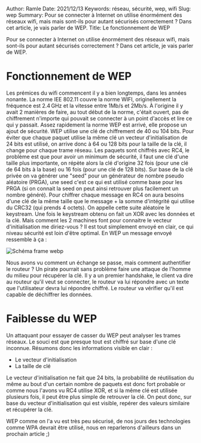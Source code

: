 Author: Ramle 
Date: 2021/12/13
Keywords: réseau, sécurité, wep, wifi
Slug: wep
Summary: Pour se connecter à Internet on utilise énormément des réseaux wifi, mais mais sont-ils pour autant sécurisés correctement ? Dans cet article, je vais parler de WEP.
Title: Le fonctionnement de WEP


Pour se connecter à Internet on utilise énormément des réseaux wifi, mais sont-ils pour autant sécurisés correctement ? Dans cet article, je vais parler de WEP.

# Fonctionnement de WEP

Les prémices du wifi commencent il y a bien longtemps, dans les années nonante. La norme IEE 802.11 couvre la norme WIFI, originellement la fréquence est 2.4 GHz et la vitesse entre 1Mb/s et 2Mb/s. À l'origine il y avait 2 manières de faire, au tout début de la norme, c'était ouvert, pas de chiffrement n'importe qui pouvait se connecter à un point d'accès et lire ce qui y passait. Assez rapidement la norme WEP est arrivé, elle propose un ajout de sécurité.
WEP utilise une clé de chiffrement de 40 ou 104 bits. Pour éviter que chaque paquet utilise la même clé un vecteur d'initialisation de 24 bits est utilisé, on arrive donc à 64 ou 128 bits pour la taille de la clé, il change pour chaque trame réseau. Les paquets sont chiffrés avec RC4, le problème est que pour avoir un minimum de sécurité, il faut une clé d'une taille plus importante, on répète alors la clé d'origine 32 fois (pour une clé de 64 bits à la base) ou 16 fois (pour une clé de 128 bits). Sur base de la clé privée on va générer une "seed" pour un générateur de nombre pseudo aléatoire (PRGA), une seed c'est ce qui est utilisé comme base pour les PRGA (si on connait la seed on peut ainsi retrouver plus facilement un nombre généré). Pour chiffrer chaque message en RC4 on aura besoins d'une clé de la même taille que le message + la somme d'intégrité qui utilise du CRC32 (qui prends 4 octets). On appelle cette suite aléatoire le keystream. Une fois le keystream obtenu on fait un XOR avec les données et la clé. Mais comment les 2 machines font pour connaitre le vecteur d'initialisation me diriez-vous ?  Il est tout simplement envoyé en clair, ce qui niveau sécurité est loin d'être optimal.
En WEP un message envoyé ressemble à ça :

![Schéma frame webp](/static/img/wep/frame_wep.webp)

Nous avons vu comment un échange se passe, mais comment authentifier le routeur ? Un pirate pourrait sans problème faire une attaque de l'homme du milieu pour récupérer la clé. Il y a un premier handshake, le client va dire au routeur qu'il veut se connecter, le routeur va lui répondre avec un texte que l'utilisateur devra lui répondre chiffré. Le routeur va vérifier qu'il est capable de déchiffrer les données.

# Faiblesse du WEP

Un attaquant pour essayer de casser du WEP peut analyser les trames réseaux. Le souci est que presque tout est chiffré sur base d'une clé inconnue. Résumons donc les informations visible en clair :

- Le vecteur d'initialisation
- La taille de clé

Le vecteur d'initialisation ne fait que 24 bits, la probabilité de réutilisation du même au bout d'un certain nombre de paquets est donc fort probable or comme nous l'avons vu RC4 utilise XOR, et si la même clé est utilisée plusieurs fois, il peut être plus simple de retrouver la clé. On peut donc, sur base du vecteur d'initialisation qui est visible, repérer des valeurs similaire et récupérer la clé.

WEP comme on l'a vu est très peu sécurisé, de nos jours des technologies comme WPA devrait être utilisé, nous en reparlerons d'ailleurs dans un prochain article ;) 